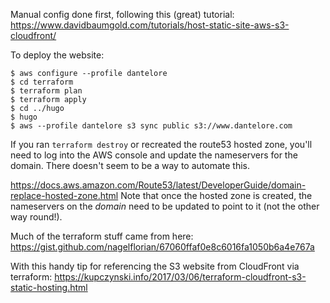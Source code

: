 Manual config done first, following this (great) tutorial:
https://www.davidbaumgold.com/tutorials/host-static-site-aws-s3-cloudfront/

To deploy the website:

```
$ aws configure --profile dantelore
$ cd terraform
$ terraform plan
$ terraform apply
$ cd ../hugo
$ hugo
$ aws --profile dantelore s3 sync public s3://www.dantelore.com
```

If you ran `terraform destroy` or recreated the route53 hosted zone, you'll need to
log into the AWS console and update the nameservers for the domain.  There 
doesn't seem to be a way to automate this.

https://docs.aws.amazon.com/Route53/latest/DeveloperGuide/domain-replace-hosted-zone.html
Note that once the hosted zone is created, the nameservers on the *domain* need
to be updated to point to it (not the other way round!).

Much of the terraform stuff came from here:
https://gist.github.com/nagelflorian/67060ffaf0e8c6016fa1050b6a4e767a

With this handy tip for referencing the S3 website from CloudFront via terraform:
https://kupczynski.info/2017/03/06/terraform-cloudfront-s3-static-hosting.html
